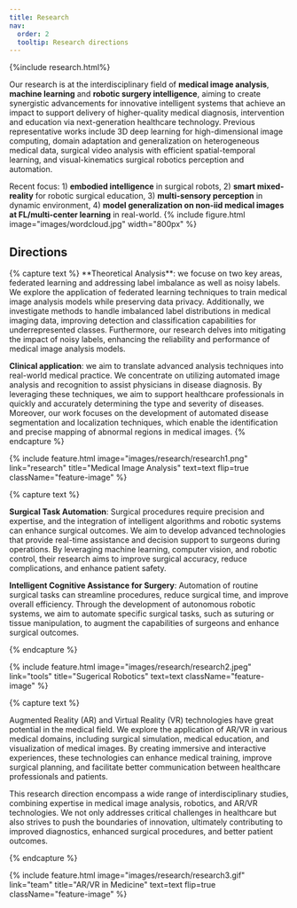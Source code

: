 ```yaml
---
title: Research
nav:
  order: 2
  tooltip: Research directions
---
```


{%include research.html%}

Our research is at the interdisciplinary field of **medical image analysis**, **machine learning** and **robotic surgery intelligence**, aiming to create synergistic advancements for innovative intelligent systems that achieve an impact to support delivery of higher-quality medical diagnosis, intervention and education via next-generation healthcare technology. Previous representative works include 3D deep learning for high-dimensional image computing, domain adaptation and generalization on heterogeneous medical data, surgical video analysis with efficient spatial-temporal learning, and visual-kinematics surgical robotics perception and automation.

Recent focus: 1) **embodied intelligence** in surgical robots, 2) **smart mixed-reality** for robotic surgical education, 3) **multi-sensory perception** in dynamic environment, 4) **model generalization on non-iid medical images at FL/multi-center learning** in real-world.
{% 
  include figure.html 
  image="images/wordcloud.jpg"
  width="800px"
%}
<br>
<h2> Directions </h2>
{% capture text %}
**Theoretical Analysis**: we focuse on two key areas, federated learning and addressing label imbalance as well as noisy labels. We explore the application of federated learning techniques to train medical image analysis models while preserving data privacy. Additionally, we investigate methods to handle imbalanced label distributions in medical imaging data, improving detection and classification capabilities for underrepresented classes. Furthermore, our research delves into mitigating the impact of noisy labels, enhancing the reliability and performance of medical image analysis models.

**Clinical application**: we aim to translate advanced analysis techniques into real-world medical practice. We concentrate on utilizing automated image analysis and recognition to assist physicians in disease diagnosis. By leveraging these techniques, we aim to support healthcare professionals in quickly and accurately determining the type and severity of diseases. Moreover, our work focuses on the development of automated disease segmentation and localization techniques, which enable the identification and precise mapping of abnormal regions in medical images. 
{% endcapture %}

{%
  include feature.html
  image="images/research/research1.png"
  link="research"
  title="Medical Image Analysis"
  text=text
  flip=true
  className="feature-image"
%}

{% capture text %}

**Surgical Task Automation**: Surgical procedures require precision and expertise, and the integration of intelligent algorithms and robotic systems can enhance surgical outcomes. We aim to develop advanced technologies that provide real-time assistance and decision support to surgeons during operations. By leveraging machine learning, computer vision, and robotic control, their research aims to improve surgical accuracy, reduce complications, and enhance patient safety.

**Intelligent Cognitive Assistance for Surgery**: Automation of routine surgical tasks can streamline procedures, reduce surgical time, and improve overall efficiency. Through the development of autonomous robotic systems, we aim to automate specific surgical tasks, such as suturing or tissue manipulation, to augment the capabilities of surgeons and enhance surgical outcomes.

{% endcapture %}

{%
  include feature.html
  image="images/research/research2.jpeg"
  link="tools"
  title="Sugerical Robotics"
  text=text
  className="feature-image"
%}

{% capture text %}

Augmented Reality (AR) and Virtual Reality (VR) technologies have great potential in the medical field. We explore the application of AR/VR in various medical domains, including surgical simulation, medical education, and visualization of medical images. By creating immersive and interactive experiences, these technologies can enhance medical training, improve surgical planning, and facilitate better communication between healthcare professionals and patients. 

This research direction encompass a wide range of interdisciplinary studies, combining expertise in medical image analysis, robotics, and AR/VR technologies. We not only addresses critical challenges in healthcare but also strives to push the boundaries of innovation, ultimately contributing to improved diagnostics, enhanced surgical procedures, and better patient outcomes.

{% endcapture %}

{%
  include feature.html
  image="images/research/research3.gif"
  link="team"
  title="AR/VR in Medicine"
  text=text
  flip=true
  className="feature-image"
%}